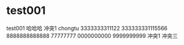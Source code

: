 # test001
test001
哈哈哈
冲突1
chongtu
3333333311122
333333331115566
8888888888888
77777777
0000000000
9999999999
冲突1
冲突三
